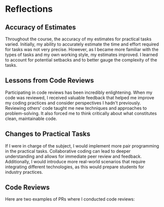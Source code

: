 
# Reflections

## Accuracy of Estimates
Throughout the course, the accuracy of my estimates for practical tasks varied. Initially, my ability to accurately estimate the time and effort required for tasks was not very precise. However, as I became more familiar with the types of tasks and my own working style, my estimates improved. I learned to account for potential setbacks and to better gauge the complexity of the tasks.

## Lessons from Code Reviews
Participating in code reviews has been incredibly enlightening. When my code was reviewed, I received valuable feedback that helped me improve my coding practices and consider perspectives I hadn't previously. Reviewing others' code taught me new techniques and approaches to problem-solving. It also forced me to think critically about what constitutes clean, maintainable code.

## Changes to Practical Tasks
If I were in charge of the subject, I would implement more pair programming in the practical tasks. Collaborative coding can lead to deeper understanding and allows for immediate peer review and feedback. Additionally, I would introduce more real-world scenarios that require integrating different technologies, as this would prepare students for industry practices.

## Code Reviews
Here are two examples of PRs where I conducted code reviews: